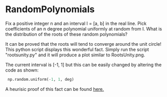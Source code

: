 # RandomPolynomials
Fix a positive integer n and an interval I = [a, b] in the real line. Pick coefficients of an n degree polynomial uniformly at random from I. What is the distribution of the roots of these random polynomials? 

It can be proved that the roots will tend to converge around the unit circle! This python script displays this wonderful fact. Simply run the script "rootsunity.py" and it will produce a plot similar to RootsUnity.png. 

The current interval is [-1, 1] but this can be easily changed by altering the code as shown:

```python
 np.random.uniform(-1, 1, deg)
```
A heurisic proof of this fact can be found [here.](http://mathoverflow.net/questions/182412/why-do-roots-of-polynomials-tend-to-have-absolute-value-close-to-1)

